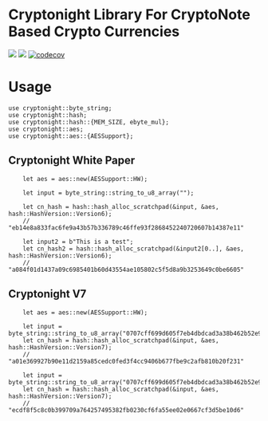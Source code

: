 # Cryptonight Library For CryptoNote Based Crypto Currencies

[![](https://travis-ci.com/cryptonote-rust/cryptonight.svg?branch=master)](https://travis-ci.com/cryptonote-rust/cryptonight)
[![](https://img.shields.io/crates/v/cryptonote-cryptonight.svg)](https://crates.io/crates/cryptonote-cryptonight)
[![codecov](https://codecov.io/gh/cryptonote-rust/cryptonight/branch/master/graph/badge.svg)](https://codecov.io/gh/cryptonote-rust/cryptonight)


# Usage

```
use cryptonight::byte_string;
use cryptonight::hash;
use cryptonight::hash::{MEM_SIZE, ebyte_mul};
use cryptonight::aes;
use cryptonight::aes::{AESSupport};
```

## Cryptonight White Paper
```
    let aes = aes::new(AESSupport::HW);

    let input = byte_string::string_to_u8_array("");
    
    let cn_hash = hash::hash_alloc_scratchpad(&input, &aes, hash::HashVersion::Version6);
    // "eb14e8a833fac6fe9a43b57b336789c46ffe93f2868452240720607b14387e11"

    let input2 = b"This is a test";
    let cn_hash2 = hash::hash_alloc_scratchpad(&input2[0..], &aes, hash::HashVersion::Version6);
    // "a084f01d1437a09c6985401b60d43554ae105802c5f5d8a9b3253649c0be6605"
```

## Cryptonight V7
```
    let aes = aes::new(AESSupport::HW);

    let input = byte_string::string_to_u8_array("0707cff699d605f7eb4dbdcad3a38b462b52e9b8ecdf06fb4c95bc5b058a177f84d327f27db739430000000363862429fb90c0fc35fcb9f760c484c8532ee5f2a7cbea4e769d44cd12a7f201");
    let cn_hash = hash::hash_alloc_scratchpad(&input, &aes, hash::HashVersion::Version7);
    // "a01e369927b90e11d2159a85cedc0fed3f4cc9406b677fbe9c2afb810b20f231"

    let input = byte_string::string_to_u8_array("0707cff699d605f7eb4dbdcad3a38b462b52e9b8ecdf06fb4c95bc5b058a177f84d327f27db739420000000363862429fb90c0fc35fcb9f760c484c8532ee5f2a7cbea4e769d44cd12a7f201");
    let cn_hash = hash::hash_alloc_scratchpad(&input, &aes, hash::HashVersion::Version7);
    // "ecdf8f5c8c0b399709a764257495382fb0230cf6fa55ee02e0667cf3d5be10d6"
```

